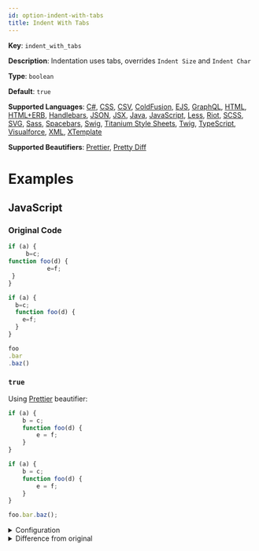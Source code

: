 ```yaml
---
id: option-indent-with-tabs
title: Indent With Tabs
---
```

**Key**: `indent_with_tabs`

**Description**: Indentation uses tabs, overrides `Indent Size` and `Indent Char`

**Type**: `boolean`

**Default**: `true`

**Supported Languages**: [C#](/docs/language-csharp.html), [CSS](/docs/language-css.html), [CSV](/docs/language-csv.html), [ColdFusion](/docs/language-coldfusion.html), [EJS](/docs/language-ejs.html), [GraphQL](/docs/language-graphql.html), [HTML](/docs/language-html.html), [HTML+ERB](/docs/language-html%2Berb.html), [Handlebars](/docs/language-handlebars.html), [JSON](/docs/language-json.html), [JSX](/docs/language-jsx.html), [Java](/docs/language-java.html), [JavaScript](/docs/language-javascript.html), [Less](/docs/language-less.html), [Riot](/docs/language-riot.html), [SCSS](/docs/language-scss.html), [SVG](/docs/language-svg.html), [Sass](/docs/language-sass.html), [Spacebars](/docs/language-spacebars.html), [Swig](/docs/language-swig.html), [Titanium Style Sheets](/docs/language-titanium-style-sheets.html), [Twig](/docs/language-twig.html), [TypeScript](/docs/language-typescript.html), [Visualforce](/docs/language-visualforce.html), [XML](/docs/language-xml.html), [XTemplate](/docs/language-xtemplate.html)

**Supported Beautifiers**: [Prettier](/docs/beautifier-prettier.html), [Pretty Diff](/docs/beautifier-pretty-diff.html)

# Examples
## JavaScript
### Original Code
```JavaScript
if (a) {
     b=c;
function foo(d) {
           e=f;
 }
}

if (a) {
  b=c;
  function foo(d) {
    e=f;
  }
}

foo
.bar
.baz()
```
### `true`
Using [Prettier](/docs/beautifier-prettier.html) beautifier:
```JavaScript
if (a) {
	b = c;
	function foo(d) {
		e = f;
	}
}

if (a) {
	b = c;
	function foo(d) {
		e = f;
	}
}

foo.bar.baz();

```
<details><summary>Configuration</summary>
A `.unibeautify.json` file would look like the following:
```json
{
  "JavaScript": {
    "indent_size": 2,
    "indent_char": " ",
    "indent_with_tabs": true
  }
}
```
</details>
<details><summary>Difference from original</summary>
```diff
Index: true
===================================================================
--- true	Original
+++ true	Beautified
@@ -1,17 +1,15 @@
 if␣(a)␣{␊
-␣␣␣␣␣b=c;␊
-function␣foo(d)␣{␊
-␣␣␣␣␣␣␣␣␣␣␣e=f;␊
-␣}␊
+↹b␣=␣c;␊
+↹function␣foo(d)␣{␊
+↹↹e␣=␣f;␊
+↹}␊
 }␊
 ␊
 if␣(a)␣{␊
-␣␣b=c;␊
-␣␣function␣foo(d)␣{␊
-␣␣␣␣e=f;␊
-␣␣}␊
+↹b␣=␣c;␊
\ No newline at end of file
+↹function␣foo(d)␣{␊
+↹↹e␣=␣f;␊
+↹}␊
 }␊
 ␊
-foo␊
-.bar␊
-.baz()
+foo.bar.baz();␊

```
</details>
### `false`
Using [Prettier](/docs/beautifier-prettier.html) beautifier:
```JavaScript
if (a) {
  b = c;
  function foo(d) {
    e = f;
  }
}

if (a) {
  b = c;
  function foo(d) {
    e = f;
  }
}

foo.bar.baz();

```
<details><summary>Configuration</summary>
A `.unibeautify.json` file would look like the following:
```json
{
  "JavaScript": {
    "indent_size": 2,
    "indent_char": " ",
    "indent_with_tabs": false
  }
}
```
</details>
<details><summary>Difference from original</summary>
```diff
Index: false
===================================================================
--- false	Original
+++ false	Beautified
@@ -1,17 +1,15 @@
 if␣(a)␣{␊
-␣␣␣␣␣b=c;␊
-function␣foo(d)␣{␊
-␣␣␣␣␣␣␣␣␣␣␣e=f;␊
-␣}␊
+␣␣b␣=␣c;␊
+␣␣function␣foo(d)␣{␊
+␣␣␣␣e␣=␣f;␊
+␣␣}␊
 }␊
 ␊
 if␣(a)␣{␊
-␣␣b=c;␊
+␣␣b␣=␣c;␊
 ␣␣function␣foo(d)␣{␊
-␣␣␣␣e=f;␊
+␣␣␣␣e␣=␣f;␊
\ No newline at end of file
 ␣␣}␊
 }␊
 ␊
-foo␊
-.bar␊
-.baz()
+foo.bar.baz();␊

```
</details>